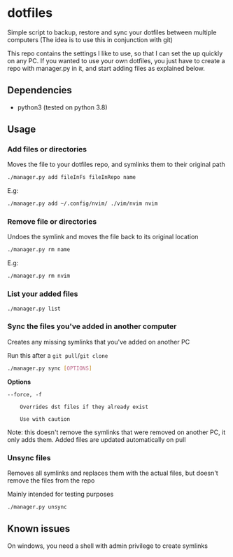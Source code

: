 # dotfiles

Simple script to backup, restore and sync your dotfiles between multiple computers
(The idea is to use this in conjunction with git)

This repo contains the settings I like to use, so that I can set the up quickly on any PC.
If you wanted to use your own dotfiles, you just have to create a repo with manager.py in it, and start
adding files as explained below.

## Dependencies
- python3 (tested on python 3.8)

## Usage

### Add files or directories
Moves the file to your dotfiles repo, and symlinks them to their original path

```bash
./manager.py add fileInFs fileInRepo name
```
E.g:
```bash
./manager.py add ~/.config/nvim/ ./vim/nvim nvim
```

### Remove file or directories
Undoes the symlink and moves the file back to its original location

```bash
./manager.py rm name
```
E.g:
```bash
./manager.py rm nvim
```

### List your added files

```bash
./manager.py list
```

### Sync the files you've added in another computer
Creates any missing symlinks that you've added on another PC

Run this after a `git pull`/`git clone`
```bash
./manager.py sync [OPTIONS]
```
**Options**

    --force, -f
    
        Overrides dst files if they already exist
        
        Use with caution

Note: this doesn't remove the symlinks that were removed on another PC, it only adds them. Added files are updated automatically on pull

### Unsync files
Removes all symlinks and replaces them with the actual files, but doesn't remove the files from the repo

Mainly intended for testing purposes

```bash
./manager.py unsync
```


## Known issues
On windows, you need a shell with admin privilege to create symlinks

